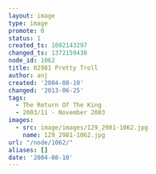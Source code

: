 ```yaml
---
layout: image
type: image
promote: 0
status: 1
created_ts: 1092143297
changed_ts: 1372159430
node_id: 1062
title: 02981 Pretty Troll
author: anj
created: '2004-08-10'
changed: '2013-06-25'
tags:
  - The Return Of The King
  - 2003/11 - November 2003
images:
  - src: image/images/129_2981-1062.jpg
    name: 129_2981-1062.jpg
url: "/node/1062/"
aliases: []
date: '2004-08-10'
---
```


